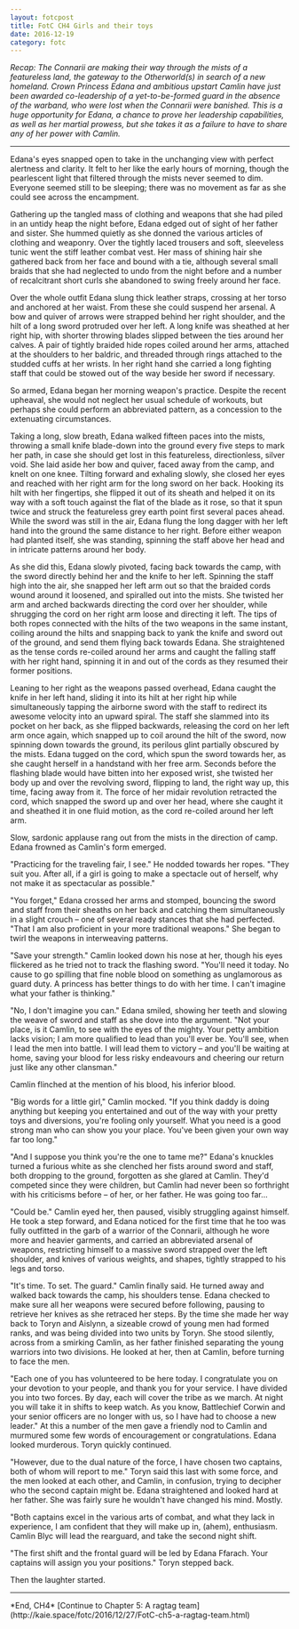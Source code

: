 ```yaml
---
layout: fotcpost
title: FotC CH4 Girls and their toys
date: 2016-12-19
category: fotc
---
```

*Recap: The Connarii are making their way through the mists of a featureless land, the gateway to the Otherworld(s) in search of a new homeland. Crown Princess Edana and ambitious upstart Camlin have just been awarded co-leadership of a yet-to-be-formed guard in the absence of the warband, who were lost when the Connarii were banished. This is a huge opportunity for Edana, a chance to prove her leadership capabilities, as well as her martial prowess, but she takes it as a failure to have to share any of her power with Camlin.*

<hr>

Edana's eyes snapped open to take in the unchanging view with perfect alertness and clarity. It felt to her like the early hours of morning, though the pearlescent light that filtered through the mists never seemed to dim. Everyone seemed still to be sleeping; there was no movement as far as she could see across the encampment.


Gathering up the tangled mass of clothing and weapons that she had piled in an untidy heap the night before, Edana edged out of sight of her father and sister. She hummed quietly as she donned the various articles of clothing and weaponry. Over the tightly laced trousers and soft, sleeveless tunic went the stiff leather combat vest. Her mass of shining hair she gathered back from her face and bound with a tie, although several small braids that she had neglected to undo from the night before and a number of recalcitrant short curls she abandoned to swing freely around her face. 

Over the whole outfit Edana slung thick leather straps, crossing at her torso and anchored at her waist. From these she could suspend her arsenal. A bow and quiver of arrows were strapped behind her right shoulder, and the hilt of a long sword protruded over her left. A long knife was sheathed at her right hip, with shorter throwing blades slipped between the ties around her calves. A pair of tightly braided hide ropes coiled around her arms, attached at the shoulders to her baldric, and threaded through rings attached to the studded cuffs at her wrists. In her right hand she carried a long fighting staff that could be stowed out of the way beside her sword if necessary. 

So armed, Edana began her morning weapon's practice. Despite the recent upheaval, she would not neglect her usual schedule of workouts, but perhaps she could perform an abbreviated pattern, as a concession to the extenuating circumstances.

Taking a long, slow breath, Edana walked fifteen paces into the mists, throwing a small knife blade-down into the ground every five steps to mark her path, in case she should get lost in this featureless, directionless, silver void. She laid aside her bow and quiver, faced away from the camp, and knelt on one knee. Tilting forward and exhaling slowly, she closed her eyes and reached with her right arm for the long sword on her back. Hooking its hilt with her fingertips, she flipped it out of its sheath and helped it on its way with a soft touch against the flat of the blade as it rose, so that it spun twice and struck the featureless grey earth point first several paces ahead. While the sword was still in the air, Edana flung the long dagger with her left hand into the ground the same distance to her right. Before either weapon had planted itself, she was standing, spinning the staff above her head and in intricate patterns around her body. 

As she did this, Edana slowly pivoted, facing back towards the camp, with the sword directly behind her and the knife to her left. Spinning the staff high into the air, she snapped her left arm out so that the braided cords wound around it loosened, and spiralled out into the mists. She twisted her arm and arched backwards directing the cord over her shoulder, while shrugging the cord on her right arm loose and directing it left. The tips of both ropes connected with the hilts of the two weapons in the same instant, coiling around the hilts and snapping back to yank the knife and sword out of the ground, and send them flying back towards Edana. She straightened as the tense cords re-coiled around her arms and caught the falling staff with her right hand, spinning it in and out of the cords as they resumed their former positions. 

Leaning to her right as the weapons passed overhead, Edana caught the knife in her left hand, sliding it into its hilt at her right hip while simultaneously tapping the airborne sword with the staff to redirect its awesome velocity into an upward spiral. The staff she slammed into its pocket on her back, as she flipped backwards, releasing the cord on her left arm once again, which snapped up to coil around the hilt of the sword, now spinning down towards the ground, its perilous glint partially obscured by the mists. Edana tugged on the cord, which spun the sword towards her, as she caught herself in a handstand with her free arm. Seconds before the flashing blade would have bitten into her exposed wrist, she twisted her body up and over the revolving sword, flipping to land, the right way up, this time, facing away from it. The force of her midair revolution retracted the cord, which snapped the sword up and over her head, where she caught it and sheathed it in one fluid motion, as the cord re-coiled around her left arm. 

Slow, sardonic applause rang out from the mists in the direction of camp. Edana frowned as Camlin's form emerged. 

"Practicing for the traveling fair, I see." He nodded towards her ropes. "They suit you. After all, if a girl is going to make a spectacle out of herself, why not make it as spectacular as possible."

"You forget," Edana crossed her arms and stomped, bouncing the sword and staff from their sheaths on her back and catching them simultaneously in a slight crouch – one of several ready stances that she had perfected. "That I am also proficient in your more traditional weapons." She began to twirl the weapons in interweaving patterns.

"Save your strength." Camlin looked down his nose at her, though his eyes flickered as he tried not to track the flashing sword. "You'll need it today. No cause to go spilling that fine noble blood on something as unglamorous as guard duty. A princess has better things to do with her time. I can't imagine what your father is thinking."

"No, I don't imagine you can." Edana smiled, showing her teeth and slowing the weave of sword and staff as she dove into the argument. "Not your place, is it Camlin, to see with the eyes of the mighty. Your petty ambition lacks vision; I am more qualified to lead than you'll ever be. You'll see, when I lead the men into battle. I will lead them to victory – and you'll be waiting at home, saving your blood for less risky endeavours and cheering our return just like any other clansman."

Camlin flinched at the mention of his blood, his inferior blood.

"Big words for a little girl," Camlin mocked. "If you think daddy is doing anything but keeping you entertained and out of the way with your pretty toys and diversions, you're fooling only yourself. What you need is a good strong man who can show you your place. You've been given your own way far too long."

"And I suppose you think you're the one to tame me?" Edana's knuckles turned a furious white as she clenched her fists around sword and staff, both dropping to the ground, forgotten as she glared at Camlin. They'd competed since they were children, but Camlin had never been so forthright with his criticisms before – of her, or her father. He was going too far... 

"Could be." Camlin eyed her, then paused, visibly struggling against himself. He took a step forward, and Edana noticed for the first time that he too was fully outfitted in the garb of a warrior of the Connarii, although he wore more and heavier garments, and carried an abbreviated arsenal of weapons, restricting himself to a massive sword strapped over the left shoulder, and knives of various weights, and shapes, tightly strapped to his legs and torso. 

"It's time. To set. The guard." Camlin finally said. He turned away and walked back towards the camp, his shoulders tense. Edana checked to make sure all her weapons were secured before following, pausing to retrieve her knives as she retraced her steps. By the time she made her way back to Toryn and Aislynn, a sizeable crowd of young men had formed ranks, and was being divided into two units by Toryn. She stood silently, across from a smirking Camlin, as her father finished separating the young warriors into two divisions. He looked at her, then at Camlin, before turning to face the men. 

"Each one of you has volunteered to be here today. I congratulate you on your devotion to your people, and thank you for your service. I have divided you into two forces. By day, each will cover the tribe as we march. At night you will take it in shifts to keep watch. As you know, Battlechief Corwin and your senior officers are no longer with us, so I have had to choose a new leader." At this a number of the men gave a friendly nod to Camlin and murmured some few words of encouragement or congratulations. Edana looked murderous. Toryn quickly continued. 

"However, due to the dual nature of the force, I have chosen two captains, both of whom will report to me." Toryn said this last with some force, and the men looked at each other, and Camlin, in confusion, trying to decipher who the second captain might be. Edana straightened and looked hard at her father. She was fairly sure he wouldn't have changed his mind. Mostly. 

"Both captains excel in the various arts of combat, and what they lack in experience, I am confident that they will make up in, (ahem), enthusiasm. Camlin Blyc will lead the rearguard, and take the second night shift. 

"The first shift and the frontal guard will be led by Edana Ffarach. Your captains will assign you your positions." Toryn stepped back. 

Then the laughter started. 


<hr>
*End, CH4* 
[Continue to Chapter 5: A ragtag team](http://kaie.space/fotc/2016/12/27/FotC-ch5-a-ragtag-team.html)
